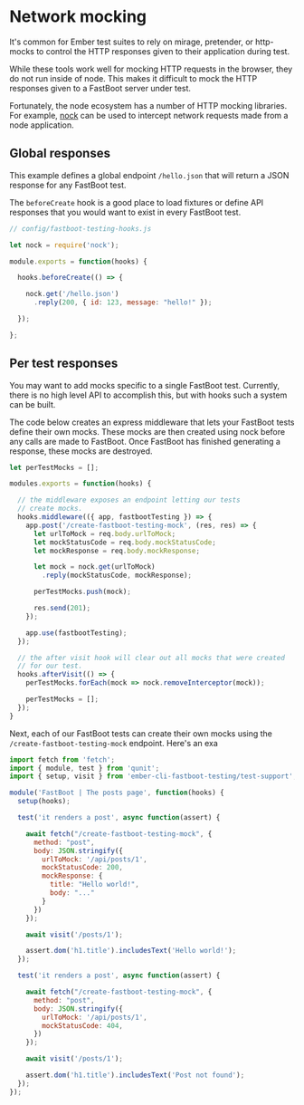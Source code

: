 # Network mocking

It's common for Ember test suites to rely on mirage, pretender, or http-mocks to control the HTTP responses given to their application during test.

While these tools work well for mocking HTTP requests in the browser, they do not run inside of node. This makes it difficult to mock the HTTP responses given to a FastBoot server under test.

Fortunately, the node ecosystem has a number of HTTP mocking libraries. For example, [nock](https://github.com/nock/nock) can be used to intercept network requests made from a node application.

## Global responses

This example defines a global endpoint `/hello.json` that will return a JSON response for any FastBoot test.

The `beforeCreate` hook is a good place to load fixtures or define API responses that you would want to exist in every FastBoot test.

```js
// config/fastboot-testing-hooks.js

let nock = require('nock');

module.exports = function(hooks) {

  hooks.beforeCreate(() => {

    nock.get('/hello.json')
      .reply(200, { id: 123, message: "hello!" });

  });

};
```

## Per test responses

You may want to add mocks specific to a single FastBoot test. Currently, there is no high level API to accomplish this, but with hooks such a system can be built.

The code below creates an express middleware that lets your FastBoot tests define their own mocks. These mocks are then created using nock before any calls are made to FastBoot. Once FastBoot has finished generating a response, these mocks are destroyed.

```js
let perTestMocks = [];

modules.exports = function(hooks) {

  // the middleware exposes an endpoint letting our tests
  // create mocks.
  hooks.middleware(({ app, fastbootTesting }) => {
    app.post('/create-fastboot-testing-mock', (res, res) => {
      let urlToMock = req.body.urlToMock;
      let mockStatusCode = req.body.mockStatusCode;
      let mockResponse = req.body.mockResponse;

      let mock = nock.get(urlToMock)
        .reply(mockStatusCode, mockResponse);

      perTestMocks.push(mock);

      res.send(201);
    });

    app.use(fastbootTesting);
  });

  // the after visit hook will clear out all mocks that were created
  // for our test.
  hooks.afterVisit(() => {
    perTestMocks.forEach(mock => nock.removeInterceptor(mock));

    perTestMocks = [];
  });
}
```

Next, each of our FastBoot tests can create their own mocks using the `/create-fastboot-testing-mock` endpoint. Here's an exa

```js
import fetch from 'fetch';
import { module, test } from 'qunit';
import { setup, visit } from 'ember-cli-fastboot-testing/test-support';

module('FastBoot | The posts page', function(hooks) {
  setup(hooks);

  test('it renders a post', async function(assert) {

    await fetch("/create-fastboot-testing-mock", {
      method: "post",
      body: JSON.stringify({
        urlToMock: '/api/posts/1',
        mockStatusCode: 200,
        mockResponse: {
          title: "Hello world!",
          body: "..."
        }
      })
    });

    await visit('/posts/1');

    assert.dom('h1.title').includesText('Hello world!');
  });

  test('it renders a post', async function(assert) {

    await fetch("/create-fastboot-testing-mock", {
      method: "post",
      body: JSON.stringify({
        urlToMock: '/api/posts/1',
        mockStatusCode: 404,
      })
    });

    await visit('/posts/1');

    assert.dom('h1.title').includesText('Post not found');
  });
});
```
